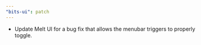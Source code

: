 ```yaml
---
"bits-ui": patch
---
```


- Update Melt UI for a bug fix that allows the menubar triggers to properly toggle.
      
